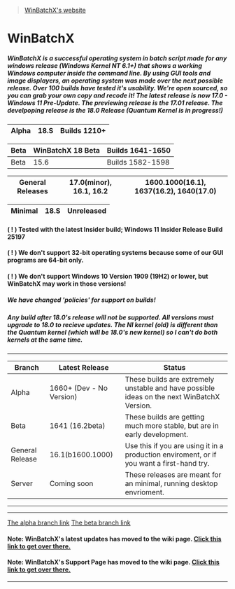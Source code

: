 > [WinBatchX's website](https://sites.google.com/view/winbatchx/home)

# WinBatchX
##### WinBatchX is a successful operating system in batch script made for any windows release (Windows Kernel NT 6.1+) that shows a working Windows computer inside the command line. By using GUI tools and image displayers, an operating system was made over the next possible release. Over 100 builds have tested it's usability. We're open sourced, so you can grab your own copy and recode it! The latest release is now 17.0 - Windows 11 Pre-Update. The previewing release is the 17.01 release. The develpoping release is the 18.0 Release (Quantum Kernel is in progress!)


Alpha | 18.S | Builds 1210+
-|-|-

Beta | WinBatchX 18 Beta | Builds 1641-1650
-|-|-
Beta | 15.6 | Builds 1582-1598


General Releases | 17.0(minor), 16.1, 16.2 | 1600.1000(16.1), 1637(16.2), 1640(17.0)
-|-|-

Minimal | 18.S | Unreleased
-|-|-

#### ( ! ) Tested with the latest Insider build; Windows 11 Insider Release Build 25197
#### ( ! ) We don't support 32-bit operating systems because some of our GUI programs are 64-bit only.
#### ( ! ) We don't support Windows 10 Version 1909 (19H2) or lower, but WinBatchX may work in those versions!

##### We have changed 'policies' for support on builds!
##### Any build after 18.0's release will not be supported. All versions must upgrade to 18.0 to recieve updates. The NI kernel (old) is different than the Quantum kernel (which will be 18.0's new kernel) so I can't do both kernels at the same time.


***
Branch | Latest Release | Status
-|-|-
Alpha | 1660+ (Dev - No Version) | These builds are extremely unstable and have possible ideas on the next WinBatchX Version.
Beta | 1641 (16.2beta) | These builds are getting much more stable, but are in early development.
General Release | 16.1(b1600.1000) | Use this if you are using it in a production enviroment, or if you want a first-hand try.
Server | Coming soon | These releases are meant for an minimal, running desktop envrioment.
***


***

[The alpha branch link](https://github.com/bes-ptah/WinBatchX/tree/alpha)
[The beta branch link](https://github.com/bes-ptah/WinBatchX/tree/beta)
#### Note: WinBatchX's latest updates has moved to the wiki page. [Click this link to get over there.](https://github.com/bes-ptah/WinBatchX/wiki)
#### Note: WinBatchX's Support Page has moved to the wiki page. [Click this link to get over there.](https://github.com/bes-ptah/WinBatchX/wiki/Support-Page)






***







